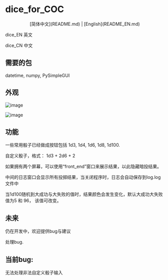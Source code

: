 # dice_for_COC

<div align="center">
[简体中文](README.md) | [English](README_EN.md)
</div>

dice_EN 英文

dice_CN 中文

## 需要的包
datetime, numpy, PySimpleGUI

## 外观
![image](https://user-images.githubusercontent.com/74366156/205477370-23b44c54-612e-4bdf-9239-9869158d939f.png)

![image](https://user-images.githubusercontent.com/74366156/205477372-685b03a1-385b-4ffb-a9e6-a97864192eea.png)

## 功能
一些常用骰子已经做成按钮包括 1d3, 1d4, 1d6, 1d8, 1d100.

自定义骰子，格式： 1d3 + 2d6 + 2

如果拥有两个屏幕，可以使用“front_end”窗口来展示结果，以此隐藏暗投结果。

中间的日志窗口会显示所有投掷结果，当关闭程序时，日志会自动保存到log.log 文件中

当1d100随机到大成功与大失败的值时，结果颜色会发生变化，默认大成功大失败值为5 和 96， 该值可改变。


## 未来
仍在开发中，欢迎提供bug与建议

处理bug.

## 当前bug:
无法处理非法自定义骰子输入
